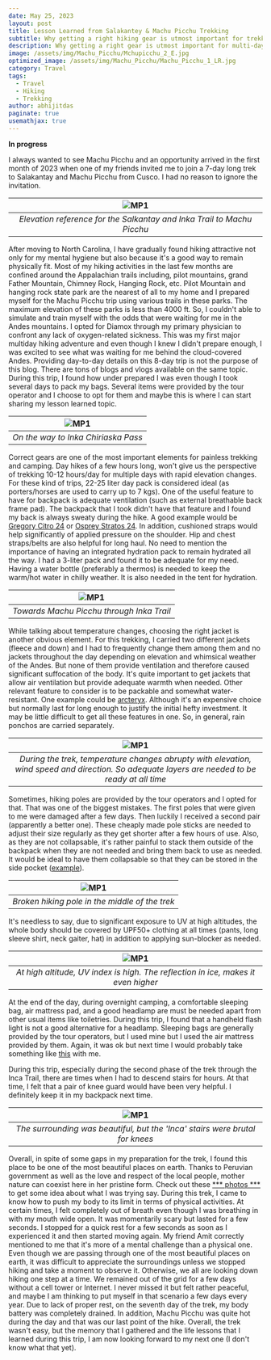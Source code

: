 ```yaml
---
date: May 25, 2023
layout: post
title: Lesson Learned from Salakantey & Machu Picchu Trekking
subtitle: Why getting a right hiking gear is utmost important for trekking
description: Why getting a right gear is utmost important for multi-day hiking
image: /assets/img/Machu_Picchu/Mchupicchu_2_E.jpg
optimized_image: /assets/img/Machu_Picchu/Machu_Picchu_1_LR.jpg
category: Travel
tags:
  - Travel
  - Hiking
  - Trekking
author: abhijitdas
paginate: true
usemathjax: true
---
```


**In progress** 

I always wanted to see Machu Picchu and an opportunity arrived in the first month of 2023 when one of my friends invited me to join a 7-day long trek to Salakantay and Machu Picchu from Cusco. I had no reason to ignore the invitation.

| ![MP1](\assets\img\Machu_Picchu\MP_Summary.png) |
|:--:|
| *Elevation reference for the Salkantay and Inka Trail to Machu Picchu* |

 After moving to North Carolina, I have gradually found hiking attractive not only for my mental hygiene but also because it's a good way to remain physically fit. Most of my hiking activities in the last few months are confined around the Appalachian trails including, pilot mountains, grand Father Mountain, Chimney Rock, Hanging Rock, etc. Pilot Mountain and hanging rock state park are the nearest of all to my home and I prepared myself for the Machu Picchu trip using various trails in these parks. The maximum elevation of these parks is less than 4000 ft. So, I couldn't able to simulate and train myself with the odds that were waiting for me in the Andes mountains. I opted for Diamox through my primary physician to confront any lack of oxygen-related sickness. This was my first major multiday hiking adventure and even though I knew I didn't prepare enough, I was excited to see what was waiting for me behind the cloud-covered Andes. Providing day-to-day details on this 8-day trip is not the purpose of this blog. There are tons of blogs and vlogs available on the same topic. During this trip, I found how under prepared I was even though I took several days to pack my bags. Several items were provided by the tour operator and I choose to opt for them and maybe this is where I can start sharing my lesson learned topic.

| ![MP1](\assets\img\Machu_Picchu\Mchupicchu_3_E.jpg) |
|:--:|
| *On the way to Inka Chiriaska Pass* |

Correct gears are one of the most important elements for painless trekking and camping. Day hikes of a few hours long, won't give us the perspective of trekking 10-12 hours/day for multiple days with rapid elevation changes. For these kind of trips, 22-25 liter day pack is considered ideal (as porters/horses are used to carry up to 7 kgs). One of the useful feature to have for backpack is adequate ventilation (such as external breathable back frame pad). The backpack that I took didn't have that feature and I found my back is always sweaty during the hike. A good example would be [Gregory Citro 24](https://www.gregorypacks.com/packs-bags/hydration-packs/citro-24-h2o-126894XXXX.html?dwvar_126894XXXX_color=Spark%20Orange&cgidmaster=packs-day-packs) or  [Osprey Stratos 24](https://www.osprey.com/us/en/product/stratos-24-STRATOS24S22.html). In addition, cushioned straps would help significantly of applied pressure on the shoulder. Hip and chest straps/belts are also helpful for long haul. No need to mention the importance of having an integrated hydration pack to remain hydrated all the way. I had a 3-liter pack and found it to be adequate for my need. Having a water bottle (preferably a thermos) is needed to keep the warm/hot water in chilly weather. It is also needed in the tent for hydration. 

| ![MP1](\assets\img\Machu_Picchu\Mchupicchu_5e.jpg) |
|:--:|
| *Towards Machu Picchu through Inka Trail* |

While talking about temperature changes, choosing the right jacket is another obvious element. For this trekking, I carried two different jackets (fleece and down) and I had to frequently change them among them and no jackets throughout the day depending on elevation and whimsical weather of the Andes. But none of them provide ventilation and therefore caused significant suffocation of the body. It's quite important to get jackets that allow air ventilation but provide adequate warmth when needed. Other relevant feature to consider is to be packable and somewhat water-resistant. One example could be [arcteryx](https://www.rei.com/product/185627/arcteryx-atom-sl-insulated-hoodie-mens). Although it's an expensive choice but normally last for long enough to justify the initial hefty investment. It may be little difficult to get all these features in one. So, in general, rain ponchos are carried separately. 

| ![MP1](\assets\img\Machu_Picchu\Mchupicchu_9e.jpg) |
|:--:|
| *During the trek, temperature changes abrupty with elevation, wind speed and direction. So adequate layers are needed to be ready at all time* |

Sometimes, hiking poles are provided by the tour operators and I opted for that. That was one of the biggest mistakes. The first poles that were given to me were damaged after a few days. Then luckily I received a second pair (apparently a better one). These cheaply made pole sticks are needed to adjust their size regularly as they get shorter after a few hours of use. Also, as they are not collapsable, it's rather painful to stack them outside of the backpack when they are not needed and bring them back to use as needed. It would be ideal to have them collapsable so that they can be stored in the side pocket ([example](https://www.rei.com/product/202396/black-diamond-distance-z-trekking-poles-pair)). 

| ![MP1](\assets\img\Machu_Picchu\Mchupicchu_6.jpg) |
|:--:|
| *Broken hiking pole in the middle of the trek* |

It's needless to say, due to significant exposure to UV at high altitudes, the whole body should be covered by UPF50+ clothing at all times (pants, long sleeve shirt, neck gaiter, hat) in addition to applying sun-blocker as needed.

| ![MP1](\assets\img\Machu_Picchu\Mchupicchu_7e.jpg) |
|:--:|
| *At high altitude, UV index is high. The reflection in ice, makes it even higher* |

At the end of the day, during overnight camping, a comfortable sleeping bag, air mattress pad, and a good headlamp are must be needed apart from other usual items like toiletries. During this trip, I found that a handheld flash light is not a good alternative for a headlamp. Sleeping bags are generally provided by the tour operators, but I used mine but I used the air mattress provided by them. Again, it was ok but next time I would probably take something like [this](https://www.amazon.com/Tame-Lands-Camping-Sleeping-Pad/dp/B08KFQN25X/ref=sr_1_5?keywords=packable+sleeping+pad&qid=1685553029&sr=8-5) with me. 

During this trip, especially during the second phase of the trek through the Inca Trail, there are times when I had to descend stairs for hours. At that time, I felt that a pair of knee guard would have been very helpful. I definitely keep it in my backpack next time. 

| ![MP1](\assets\img\Machu_Picchu\Mchupicchu_10.jpg) |
|:--:|
| *The surrounding was beautiful, but the 'Inca' stairs were brutal for knees* |

Overall, in spite of some gaps in my preparation for the trek, I found this place to be one of the most beautiful places on earth. Thanks to Peruvian government as well as the love and respect of the local people, mother nature can coexist here in her pristine form. Check out these [*** photos ***](https://www.amazon.com/photos/shared/1CjQLNc3SE-_QhSXKA64Pw.F_r2vUnl07Nx2-9Syj-pao) to get some idea about what I was trying say. During this trek, I came to know how to push my body to its limit in terms of physical activities. At certain times, I felt completely out of breath even though I was breathing in with my mouth wide open. It was momentarily scary but lasted for a few seconds. I stopped for a quick rest for a few seconds as soon as I experienced it and then started moving again. My friend Amit correctly mentioned to me that it's more of a mental challenge than a physical one. Even though we are passing through one of the most beautiful places on earth, it was difficult to appreciate the surroundings unless we stopped hiking and take a moment to observe it. Otherwise, we all are looking down hiking one step at a time. We remained out of the grid for a few days without a cell tower or Internet. I never missed it but felt rather peaceful, and maybe I am thinking to put myself in that scenario a few days every year. Due to lack of proper rest, on the seventh day of the trek, my body battery was completely drained. In addition, Machu Picchu was quite hot during the day and that was our last point of the hike. Overall, the trek wasn't easy, but the memory that I gathered and the life lessons that I learned during this trip, I am now looking forward to my next one (I don't know what that yet). 








